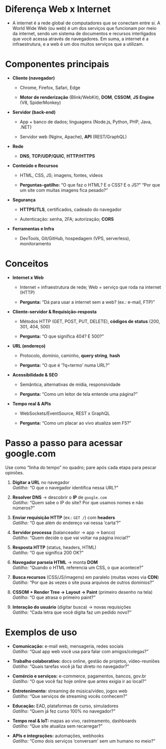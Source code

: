 
# Diferença Web x Internet
- A internet é a rede global de computadores que se conectam entre si. A World Wide Web (ou web) é um dos serviços que funcionam por meio da internet, sendo um sistema de documentos e recursos interligados que você acessa através de navegadores. Em suma, a internet é a infraestrutura, e a web é um dos muitos serviços que a utilizam.


# Componentes principais

- **Cliente (navegador)**
    
    - Chrome, Firefox, Safari, Edge
        
    - **Motor de renderização** (Blink/WebKit), **DOM**, **CSSOM**, **JS Engine** (V8, SpiderMonkey)
        
- **Servidor (back-end)**
    
    - App + banco de dados; linguagens (Node.js, Python, PHP, Java, .NET)
        
    - Servidor web (Nginx, Apache), **API** (REST/GraphQL)
        
- **Rede**
    
    - **DNS**, **TCP/UDP/QUIC**, **HTTP/HTTPS**
        
- **Conteúdo e Recursos**
    
    - HTML, CSS, JS; imagens, fontes, vídeos
        
    - **Perguntas-gatilho:** “O que faz o HTML? E o CSS? E o JS?” “Por que um site com muitas imagens fica pesado?”
        
- **Segurança**
    
    - **HTTPS/TLS**, certificados, cadeado do navegador
        
    - Autenticação: senha, 2FA; autorização; **CORS**
        
- **Ferramentas e Infra**
    
    - DevTools, Git/GitHub, hospedagem (VPS, serverless), monitoramento
        

# Conceitos

- **Internet x Web**
    
    - Internet = infraestrutura de rede; Web = serviço que roda na internet (HTTP)
        
    - **Pergunta:** “Dá para usar a internet sem a web? (ex.: e-mail, FTP)”
        
- **Cliente-servidor & Requisição-resposta**
    
    - Métodos HTTP (GET, POST, PUT, DELETE), **códigos de status** (200, 301, 404, 500)
        
    - **Pergunta:** “O que significa 404? E 500?”
        
- **URL (endereço)**
    
    - Protocolo, domínio, caminho, **query string**, **hash**
        
    - **Pergunta:** “O que é ‘?q=termo’ numa URL?”
        
- **Acessibilidade & SEO**
    
    - Semântica, alternativas de mídia, responsividade
        
    - **Pergunta:** “Como um leitor de tela entende uma página?”
        
- **Tempo real & APIs**
    
    - WebSockets/EventSource, REST x GraphQL
        
    - **Pergunta:** “Como um placar ao vivo atualiza sem F5?”

# Passo a passo para acessar **google.com**

Use como “linha do tempo” no quadro; pare após cada etapa para pescar opiniões.

1. **Digitar a URL** no navegador  
    _Gatilho:_ “O que o navegador identifica nessa URL?”
    
3. **Resolver DNS** → descobrir o **IP** de `google.com`  
    _Gatilho:_ “Quem sabe o IP do site? Por que usamos nomes e não números?”
    
6. **Enviar requisição HTTP** (ex.: `GET /`) com **headers**  
    _Gatilho:_ “O que além do endereço vai nessa ‘carta’?”
    
7. **Servidor processa** (balanceador → app → banco)  
    _Gatilho:_ “Quem decide o que vai voltar na página inicial?”
    
8. **Resposta HTTP** (status, headers, HTML)  
    _Gatilho:_ “O que significa 200 OK?”
    
9. **Navegador parseia HTML** → monta **DOM**  
    _Gatilho:_ “Quando o HTML referencia um CSS, o que acontece?”
    
10. **Busca recursos** (CSS/JS/imagens) em paralelo (muitas vezes via **CDN**)  
    _Gatilho:_ “Por que às vezes o site puxa arquivos de outros domínios?”
    
11. **CSSOM + Render Tree → Layout → Paint** (primeiro desenho na tela)  
    _Gatilho:_ “O que atrasa o primeiro paint?”
    
14. **Interação do usuário** (digitar busca) → novas requisições  
    _Gatilho:_ “Cada letra que você digita faz um pedido novo?”
    

# Exemplos de uso

- **Comunicação:** e-mail web, mensageria, redes sociais  
    _Gatilho:_ “Qual app web você usa para falar com amigos/colegas?”
    
- **Trabalho colaborativo:** docs online, gestão de projetos, vídeo-reuniões  
    _Gatilho:_ “Quais tarefas você já faz direto no navegador?”
    
- **Comércio e serviços:** e-commerce, pagamentos, bancos, gov.br  
    _Gatilho:_ “O que você faz hoje online que antes exigia ir ao local?”
    
- **Entretenimento:** streaming de música/vídeo, jogos web  
    _Gatilho:_ “Que serviços de streaming vocês conhecem?”
    
- **Educação:** EAD, plataformas de curso, simuladores  
    _Gatilho:_ “Quem já fez curso 100% no navegador?”
    
- **Tempo real & IoT:** mapas ao vivo, rastreamento, dashboards  
    _Gatilho:_ “Que site atualiza sem recarregar?”
    
- **APIs e integrações:** automações, webhooks  
    _Gatilho:_ “Como dois serviços ‘conversam’ sem um humano no meio?”
    
